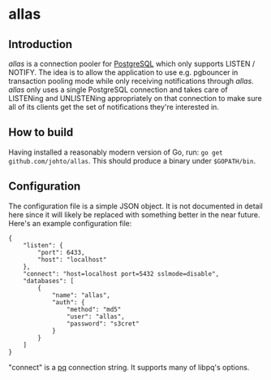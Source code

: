 allas
=====

Introduction
------------

_allas_ is a connection pooler for [PostgreSQL](http://www.postgresql.org)
which only supports LISTEN / NOTIFY.  The idea is to allow the application to
use e.g. pgbouncer in transaction pooling mode while only receiving
notifications through _allas_.  _allas_ only uses a single PostgreSQL
connection and takes care of LISTENing and UNLISTENing appropriately on that
connection to make sure all of its clients get the set of notifications they're
interested in.

How to build
------------

Having installed a reasonably modern version of Go, run: `go get
github.com/johto/allas`.  This should produce a binary under `$GOPATH/bin`.

Configuration
-------------

The configuration file is a simple JSON object.  It is not documented in detail
here since it will likely be replaced with something better in the near future.
Here's an example configuration file:

```
{
    "listen": {
        "port": 6433,
        "host": "localhost"
    },
    "connect": "host=localhost port=5432 sslmode=disable",
    "databases": [
        {
            "name": "allas",
            "auth": {
                "method": "md5"
				"user": "allas",
				"password": "s3cret"
            }
        }
    ]
}
```

"connect" is a [pq](http://godoc.org/github.com/lib/pq) connection string.  It
supports many of libpq's options.
